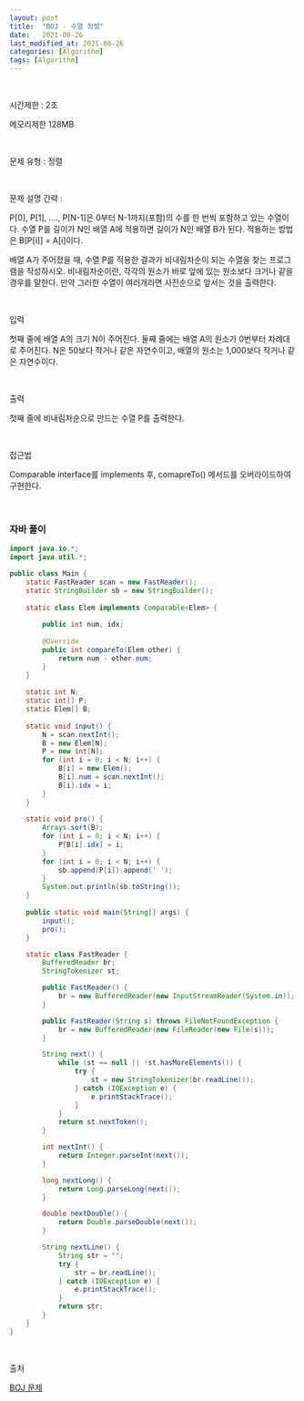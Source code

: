 ```yaml
---
layout: post
title:  "BOJ - 수열 정렬"
date:   2021-08-26
last_modified_at: 2021-08-26
categories: [Algorithm]
tags: [Algorithm]
---
```


<br/>

시간제한 : 2초

메모리제한 128MB

<br/>

문제 유형 : 정렬

<br/>

문제 설명 간략 :    

P[0], P[1], ...., P[N-1]은 0부터 N-1까지(포함)의 수를 한 번씩 포함하고 있는 수열이다. 
수열 P를 길이가 N인 배열 A에 적용하면 길이가 N인 배열 B가 된다. 적용하는 방법은 B[P[i]] = A[i]이다.

배열 A가 주어졌을 때, 수열 P를 적용한 결과가 비내림차순이 되는 수열을 찾는 프로그램을 작성하시오. 
비내림차순이란, 각각의 원소가 바로 앞에 있는 원소보다 크거나 같을 경우를 말한다. 
만약 그러한 수열이 여러개라면 사전순으로 앞서는 것을 출력한다.

<br/>

입력

첫째 줄에 배열 A의 크기 N이 주어진다. 둘째 줄에는 배열 A의 원소가 0번부터 차례대로 주어진다. 
N은 50보다 작거나 같은 자연수이고, 배열의 원소는 1,000보다 작거나 같은 자연수이다.

<br/>

출력

첫째 줄에 비내림차순으로 만드는 수열 P를 출력한다.
 
<br/>
   
접근법

Comparable interface를 implements 후, comapreTo() 메서드를 오버라이드하여 구현한다.

<br/>

### 자바 풀이

```java
import java.io.*;
import java.util.*;

public class Main {
    static FastReader scan = new FastReader();
    static StringBuilder sb = new StringBuilder();
    
    static class Elem implements Comparable<Elem> {
        
        public int num, idx;
        
        @Override
        public int compareTo(Elem other) {
            return num - other.num;
        }
    }
    
    static int N;
    static int[] P;
    static Elem[] B;
    
    static void input() {
        N = scan.nextInt();
        B = new Elem[N];
        P = new int[N];
        for (int i = 0; i < N; i++) {
            B[i] = new Elem();
            B[i].num = scan.nextInt();
            B[i].idx = i;
        }
    }
    
    static void pro() {
        Arrays.sort(B);
        for (int i = 0; i < N; i++) {
            P[B[i].idx] = i;
        }
        for (int i = 0; i < N; i++) {
            sb.append(P[i]).append(' ');
        }
        System.out.println(sb.toString());
    }
    
    public static void main(String[] args) {
        input();
        pro();
    }

    static class FastReader {
        BufferedReader br;
        StringTokenizer st;

        public FastReader() {
            br = new BufferedReader(new InputStreamReader(System.in));
        }

        public FastReader(String s) throws FileNotFoundException {
            br = new BufferedReader(new FileReader(new File(s)));
        }

        String next() {
            while (st == null || !st.hasMoreElements()) {
                try {
                    st = new StringTokenizer(br.readLine());
                } catch (IOException e) {
                    e.printStackTrace();
                }
            }
            return st.nextToken();
        }

        int nextInt() {
            return Integer.parseInt(next());
        }

        long nextLong() {
            return Long.parseLong(next());
        }

        double nextDouble() {
            return Double.parseDouble(next());
        }

        String nextLine() {
            String str = "";
            try {
                str = br.readLine();
            } catch (IOException e) {
                e.printStackTrace();
            }
            return str;
        }
    }
}

```

<br/>

출처

[BOJ 문제](https://www.acmicpc.net/problem/15663)